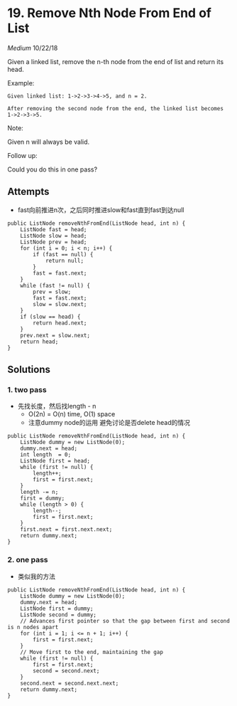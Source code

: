 # 19. Remove Nth Node From End of List
*Medium*
10/22/18

Given a linked list, remove the n-th node from the end of list and return its head.

Example:
```
Given linked list: 1->2->3->4->5, and n = 2.

After removing the second node from the end, the linked list becomes 1->2->3->5.
```
Note:

Given n will always be valid.

Follow up:

Could you do this in one pass?

## Attempts
* fast向前推进n次，之后同时推进slow和fast直到fast到达null
```
public ListNode removeNthFromEnd(ListNode head, int n) {
    ListNode fast = head;
    ListNode slow = head;
    ListNode prev = head;
    for (int i = 0; i < n; i++) {
        if (fast == null) {
            return null;
        }
        fast = fast.next;
    }
    while (fast != null) {
        prev = slow;
        fast = fast.next;
        slow = slow.next;
    }
    if (slow == head) {
        return head.next;
    }
    prev.next = slow.next;
    return head;
}
```

## Solutions
### 1. two pass
* 先找长度，然后找length - n
  - O(2n) = O(n) time, O(1) space
  - 注意dummy node的运用 避免讨论是否delete head的情况
```
public ListNode removeNthFromEnd(ListNode head, int n) {
    ListNode dummy = new ListNode(0);
    dummy.next = head;
    int length  = 0;
    ListNode first = head;
    while (first != null) {
        length++;
        first = first.next;
    }
    length -= n;
    first = dummy;
    while (length > 0) {
        length--;
        first = first.next;
    }
    first.next = first.next.next;
    return dummy.next;
}
```
### 2. one pass
* 类似我的方法
```
public ListNode removeNthFromEnd(ListNode head, int n) {
    ListNode dummy = new ListNode(0);
    dummy.next = head;
    ListNode first = dummy;
    ListNode second = dummy;
    // Advances first pointer so that the gap between first and second is n nodes apart
    for (int i = 1; i <= n + 1; i++) {
        first = first.next;
    }
    // Move first to the end, maintaining the gap
    while (first != null) {
        first = first.next;
        second = second.next;
    }
    second.next = second.next.next;
    return dummy.next;
}
```
